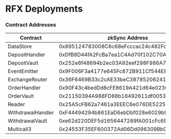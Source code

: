 # RFX Deployments

### Contract Addresses

| Contract          | zkSync Address                             |
|-------------------|--------------------------------------------|
| DataStore         | 0x895124783008C6c68eFcccac24c482Fdf30439B2 |
| DepositHandler    | 0xDfB8D44fA2FcBa7ea1C4Ad70f102C70A3a710d67 |
| DepositVault      | 0x252e8f48694b2ec03A92eef298F986A7b5cE3B71 |
| EventEmitter      | 0x9F006F3a4177e645Fc872B911Cf544E890c82B1A |
| ExchangeRouter    | 0x36F6469B33c2cAE33beC387852062413BBA70262 |
| OrderHandler      | 0x90F43c4bedDd8cFE8619A421d64e0230a4bDCE06 |
| OrderVault        | 0x21150394A988FD88b18492611df005372cAe998D |
| Reader            | 0x25A5cFB62a7461a3EEEC6e076DE522521298511b |
| WithdrawalHandler | 0xF44494294b861EaD6ebDbf028e6029b9a2337822 |
| WithdrawalVault   | 0xe62d220DEF5d1656447289fA001cFc69a8Af1fb7 |
| Multicall3        | 0x24553F35EF600372Ad06Dd096309Bb0110b9D911 |
